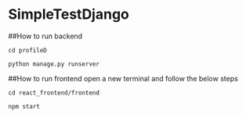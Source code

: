 # SimpleTestDjango

##How to run backend
```
cd profileD

python manage.py runserver
```


##How to run frontend
open a new terminal and follow the below steps
```
cd react_frontend/frontend

npm start
```
